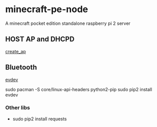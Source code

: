 # minecraft-pe-node
A minecraft pocket edition standalone raspberry pi 2 server

## HOST AP and DHCPD
[create_ap](https://github.com/oblique/create_ap)

## Bluetooth
[evdev](http://python-evdev.readthedocs.org/en/latest/)

sudo pacman -S core/linux-api-headers python2-pip
sudo pip2 install evdev

### Other libs
* sudo pip2 install requests

